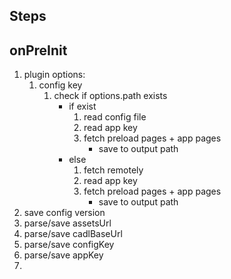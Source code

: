 ## Steps

## onPreInit

1. plugin options:
   1. config key
      1. check if options.path exists
         - if exist
           1. read config file
           2. read app key
           3. fetch preload pages + app pages
              - save to output path
         - else
           1. fetch remotely
           2. read app key
           3. fetch preload pages + app pages
              - save to output path
2. save config version
3. parse/save assetsUrl
4. parse/save cadlBaseUrl
5. parse/save configKey
6. parse/save appKey
7.
